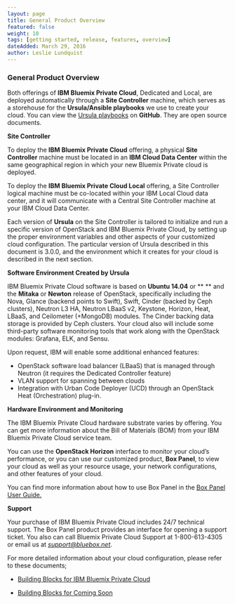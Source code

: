 ```yaml
---
layout: page
title: General Product Overview
featured: false
weight: 10
tags: [getting started, release, features, overview]
dateAdded: March 29, 2016
author: Leslie Lundquist
---
```


### General Product Overview

Both offerings of **IBM Bluemix Private Cloud**, Dedicated and Local, are deployed automatically through a **Site Controller** machine, which serves as a storehouse for the **Ursula/Ansible playbooks** we use to create your cloud. You can view the [Ursula playbooks](https://github.com/blueboxgroup/ursula) on **GitHub**. They are open source documents.

**Site Controller**

To deploy the **IBM Bluemix Private Cloud** offering, a physical **Site Controller** machine must be located in an **IBM Cloud Data Center** within the same geographical region in which your new Bluemix Private cloud is deployed.

To deploy the **IBM Bluemix Private Cloud Local** offering, a Site Controller logical machine must be co-located within your IBM Local Cloud data center, and it will communicate with a Central Site Controller machine at your IBM Cloud Data Center.

Each version of **Ursula** on the Site Controller is tailored to initialize and run a specific version of OpenStack and IBM Bluemix Private Cloud, by setting up the proper environment variables and other aspects of your customized cloud configuration. The particular version of Ursula described in this document is 3.0.0, and the environment which it creates for your cloud is described in the next section.

**Software Environment Created by Ursula**

IBM Bluemix Private Cloud software is based on **Ubuntu 14.04** or ** ** and the **Mitaka** or **Newton** release of OpenStack, specifically including the Nova, Glance (backend points to Swift), Swift, Cinder (backed by Ceph clusters), Neutron L3 HA, Neutron LBaaS v2, Keystone, Horizon, Heat, LBaaS, and Ceilometer (+MongoDB) modules. The Cinder backing data storage is provided by Ceph clusters. Your cloud also will include some third-party software monitoring tools that work along with the OpenStack modules: Grafana, ELK, and Sensu.

Upon request, IBM will enable some additional enhanced features:

* OpenStack software load balancer (LBaaS) that is managed through Neutron (it requires the Dedicated Controller feature)
* VLAN support for spanning between clouds
* Integration with Urban Code Deployer (UCD) through an OpenStack Heat (Orchestration) plug-in.

**Hardware Environment and Monitoring**

The IBM Bluemix Private Cloud hardware substrate varies by offering. You can get more information about the Bill of Materials (BOM) from your IBM Bluemix Private Cloud service team.

You can use the **OpenStack Horizon** interface to monitor your cloud’s performance, or you can use our customized product, **Box Panel**, to view your cloud as well as your resource usage, your network configurations, and other features of your cloud.

You can find more information about how to use Box Panel in the [Box Panel User Guide.](http://ibm-blue-box-help.github.io/help-documentation/gettingstarted/userguides/Box_Panel/)

**Support**

Your purchase of IBM Bluemix Private Cloud includes 24/7 technical support. The Box Panel product provides an interface for opening a support ticket. You also can call Bluemix Private Cloud Support at 1-800-613-4305 or email us at *support@bluebox.net*.

For more detailed information about your cloud configuration, please refer to these documents;

 * [Building Blocks for IBM Bluemix Private Cloud]()

 * [Building Blocks for Coming Soon]()
